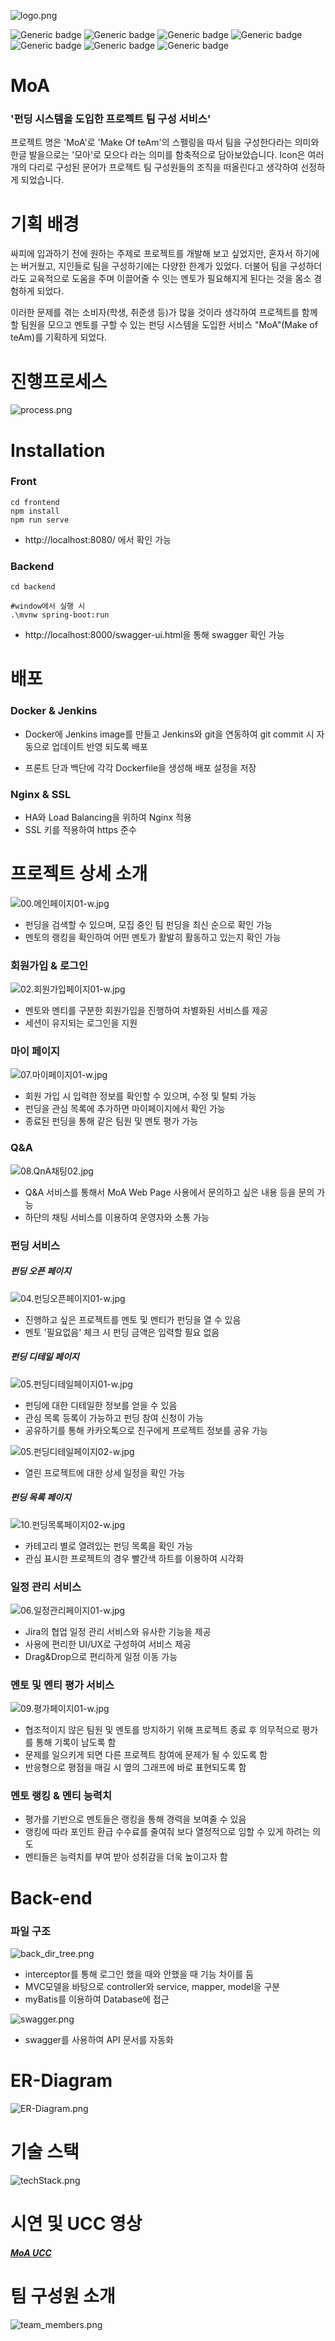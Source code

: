 ![logo.png](images/logo.png)

![Generic badge](https://img.shields.io/badge/version-1.0.0-{color}.svg) ![Generic badge](https://img.shields.io/badge/Spring-{color}.svg) ![Generic badge](https://img.shields.io/badge/Vue.js-blue.svg) ![Generic badge](https://img.shields.io/badge/Vuetify-orange.svg) ![Generic badge](https://img.shields.io/badge/mySql-pink.svg) ![Generic badge](https://img.shields.io/badge/Nginx-red.svg) ![Generic badge](https://img.shields.io/badge/Maven-green.svg) 




# MoA

### '펀딩 시스템을 도입한 프로젝트 팀 구성 서비스'

 프로젝트 명은 'MoA'로 'Make Of teAm'의 스펠링을 따서 팀을 구성한다라는 의미와 한글 발을으로는 '모아'로 모으다 라는 의미를 함축적으로 담아보았습니다.
 Icon은 여러 개의 다리로 구성된 문어가 프로젝트 팀 구성원들의 조직을 떠올린다고 생각하여 선정하게 되었습니다.




# 기획 배경

 싸피에 입과하기 전에 원하는 주제로 프로젝트를 개발해 보고 싶었지만, 혼자서 하기에는 버거웠고, 지인들로 팀을 구성하기에는 다양한 한계가 있었다. 더불어 팀을 구성하더라도 교육적으로 도움을 주며 이끌어줄 수 잇는 멘토가 필요해지게 된다는 것을 몸소 경험하게 되었다.

 이러한 문제를 겪는 소비자(학생, 취준생 등)가 많을 것이라 생각하여 프로젝트를 함께할 팀원을 모으고 멘토를 구할 수 있는 펀딩 시스템을 도입한 서비스 "MoA"(Make of teAm)를 기획하게 되었다.



# 진행프로세스

![process.png](images/process.png)



# Installation

### Front

```shell
cd frontend
npm install
npm run serve
```

- http://localhost:8080/ 에서 확인 가능

### Backend

```shell
cd backend

#window에서 실행 시
.\mvnw spring-boot:run
```

- http://localhost:8000/swagger-ui.html을 통해 swagger 확인 가능



# 배포

### Docker & Jenkins

- Docker에 Jenkins image를 만들고 Jenkins와 git을 연동하여 git commit 시 자동으로 업데이트 반영 되도록 배포

- 프론트 단과 백단에 각각 Dockerfile을 생성해 배포 설정을 저장

### Nginx & SSL

- HA와 Load Balancing을 위하여 Nginx 적용
- SSL 키를 적용하여 https 준수



 # 프로젝트 상세 소개

![00.메인페이지01-w.jpg](images/execution/00.메인페이지/00.메인페이지01-w.jpg)

* 펀딩을 검색할 수 있으며, 모집 중인 팀 펀딩을 최신 순으로 확인 가능
* 멘토의 랭킹을 확인하여 어떤 멘토가 활발히 활동하고 있는지 확인 가능

 ### 회원가입 & 로그인

![02.회원가입페이지01-w.jpg](images/execution/02.회원가입페이지/02.회원가입페이지01-w.jpg)

 * 멘토와 멘티를 구분한 회원가입을 진행하여 차별화된 서비스를 제공
 * 세션이 유지되는 로그인을 지원

### 마이 페이지

![07.마이페이지01-w.jpg](images/execution/07.마이페이지/07.마이페이지01-w.jpg)

* 회원 가입 시 입력한 정보를 확인할 수 있으며, 수정 및 탈퇴 가능
* 펀딩을 관심 목록에 추가하면 마이페이지에서 확인 가능
* 종료된 펀딩을 통해 같은 팀원 및 멘토 평가 가능

### Q&A

![08.QnA채팅02.jpg](images/execution/08.QnA채팅/08.QnA채팅02.jpg)

* Q&A 서비스를 통해서 MoA Web Page 사용에서 문의하고 싶은 내용 등을 문의 가능
* 하단의 채팅 서비스를 이용하여 운영자와 소통 가능

### 펀딩 서비스

##### 펀딩 오픈 페이지

![04.펀딩오픈페이지01-w.jpg](images/execution/04.펀딩오픈페이지/04.펀딩오픈페이지01-w.jpg)

* 진행하고 싶은 프로젝트를 멘토 및 멘티가 펀딩을 열 수 있음
* 멘토 '필요없음' 체크 시 펀딩 금액은 입력할 필요 없음

##### 펀딩 디테일 페이지

![05.펀딩디테일페이지01-w.jpg](images/execution/05.펀딩디테일페이지/05.펀딩디테일페이지01-w.jpg)

* 펀딩에 대한 디테일한 정보를 얻을 수 있음
* 관심 목록 등록이 가능하고 펀딩 참여 신청이 가능
* 공유하기를 통해 카카오톡으로 친구에게 프로젝트 정보를 공유 가능

![05.펀딩디테일페이지02-w.jpg](images/execution/05.펀딩디테일페이지/05.펀딩디테일페이지02-w.jpg)

- 열린 프로젝트에 대한 상세 일정을 확인 가능

##### 펀딩 목록 페이지

![10.펀딩목록페이지02-w.jpg](images/execution/10.펀딩목록페이지/10.펀딩목록페이지02(목록+관심표시)-w.jpg)

- 카테고리 별로 열려있는 펀딩 목록을 확인 가능
- 관심 표시한 프로젝트의 경우 빨간색 하트를 이용하여 시각화

### 일정 관리 서비스

![06.일정관리페이지01-w.jpg](images/execution/06.일정관리페이지/06.일정관리페이지01-w.jpg)

* Jira의 협업 일정 관리 서비스와 유사한 기능을 제공
* 사용에 편리한 UI/UX로 구성하여 서비스 제공
* Drag&Drop으로 편리하게 일정 이동 가능

### 멘토 및 멘티 평가 서비스

![09.평가페이지01-w.jpg](images/execution/09.평가페이지/09.평가페이지01(멘티)-w.jpg)

* 협조적이지 않은 팀원 및 멘토를 방지하기 위해 프로젝트 종료 후 의무적으로 평가를 통해 기록이 남도록 함
* 문제를 일으키게 되면 다른 프로젝트 참여에 문제가 될 수 있도록 함
* 반응형으로 평점을 매길 시 옆의 그래프에 바로 표현되도록 함

### 멘토 랭킹 & 멘티 능력치
* 평가를 기반으로 멘토들은 랭킹을 통해 경력을 보여줄 수 있음
* 랭킹에 따라 포인트 환급 수수료를 줄여줘 보다 열정적으로 임할 수 있게 하려는 의도
* 멘티들은 능력치를 부여 받아 성취감을 더욱 높이고자 함



# Back-end

### 파일 구조

![back_dir_tree.png](images/back_dir_tree.png)

- interceptor를 통해 로그인 했을 때와 안했을 때 기능 차이를 둠
- MVC모델을 바탕으로 controller와 service, mapper, model을 구분
- myBatis를 이용하여 Database에 접근

![swagger.png](images/swagger.png)

- swagger를 사용하여 API 문서를 자동화



# ER-Diagram

![ER-Diagram.png](images/ER-Diagram.png)



# 기술 스택

![techStack.png](images/techStack.png)



# 시연 및 UCC 영상

##### [MoA UCC](https://youtu.be/FYA64TdmrNs)

# 팀 구성원 소개

![team_members.png](images/team_members.png)
